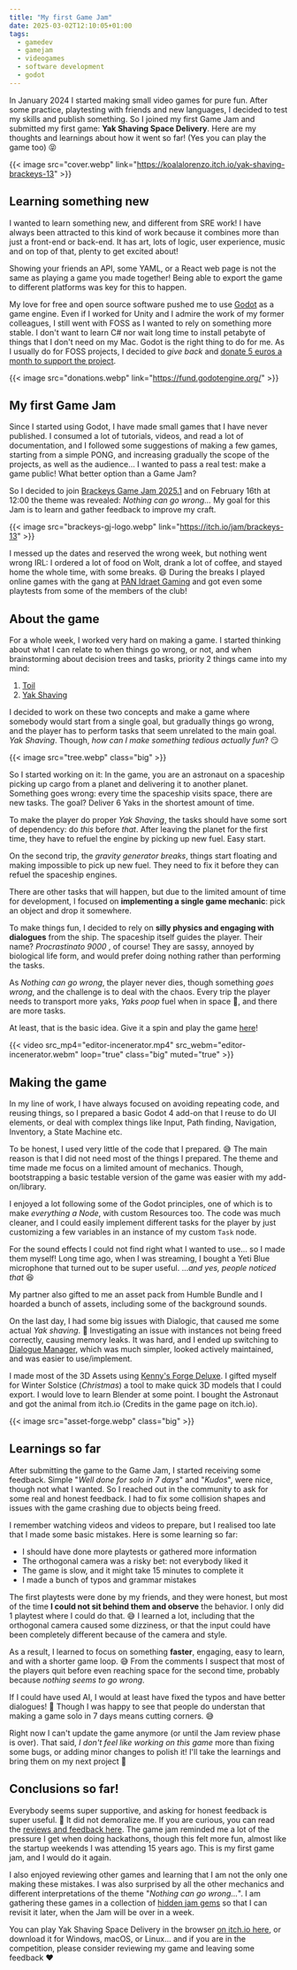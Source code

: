 ```yaml
---
title: "My first Game Jam"
date: 2025-03-02T12:10:05+01:00
tags:
  - gamedev
  - gamejam
  - videogames
  - software development
  - godot
---
```

In January 2024 I started making small video games for pure fun. After some
practice, playtesting with friends and new languages, I decided to test my
skills and publish something. So I joined my first Game Jam and submitted
my first game: **Yak Shaving Space Delivery**. Here are my thoughts and
learnings about how it went so far! (Yes you can play the game too) :stuck_out_tongue_closed_eyes:

<!--more-->

{{< image src="cover.webp" link="https://koalalorenzo.itch.io/yak-shaving-brackeys-13" >}}

## Learning something new
I wanted to learn something new, and different from SRE work! I have always
been attracted to this kind of work because it combines more than just a
front-end or back-end. It has art, lots of logic, user experience, music
and on top of that, plenty to get excited about!

Showing your friends an API, some YAML, or a React web page is not the same as
playing a game you made together! Being able to export the game to different
platforms was key for this to happen.

My love for free and open source software pushed me to use [Godot](https://godotengine.org) as a
game engine. Even if I worked for Unity and I admire the work of my former
colleagues, I still went with FOSS as I wanted to rely on something more
stable. I don't want to learn C# nor wait long time to install petabyte of
things that I don't need on my Mac. Godot is the right thing to do for me.
As I usually do for FOSS projects, I decided to _give back_ and
[donate 5 euros a month to support the project](https://blog.setale.me/2023/01/25/Happy-to-give-back-happy-to-pay/).

{{< image src="donations.webp" link="https://fund.godotengine.org/" >}}


## My first Game Jam
Since I started using Godot, I have made small games that I have never
published. I consumed a lot of tutorials, videos, and read a lot of
documentation, and I followed some suggestions of making a few games,
starting from a simple PONG, and increasing gradually the scope of the
projects, as well as the audience... I wanted to pass a real test: make a
game public! What better option than a Game Jam?

So I decided to join [Brackeys Game Jam 2025.1](https://itch.io/jam/brackeys-13)
and on February 16th at 12:00 the theme was revealed: _Nothing can go wrong..._
My goal for this Jam is to learn and gather feedback to improve my craft.

{{< image src="brackeys-gj-logo.webp" link="https://itch.io/jam/brackeys-13" >}}

I messed up the dates and reserved the wrong week, but nothing went wrong IRL:
I ordered a lot of food on Wolt, drank a lot of coffee, and stayed home the
whole time, with some breaks. :smile: During the breaks I played online games with
the gang at [PAN Idraet Gaming](https://panidraet.dk/en/idraetsgrene/andre-aktiviteter/gaming/)
and got even some playtests from some of the members of the club!

## About the game
For a whole week, I worked very hard on making a game. I started thinking
about what I can relate to when things go wrong, or not, and when brainstorming
about decision trees and tasks, priority 2 things came into my mind:

1. [Toil](https://sre.google/sre-book/eliminating-toil/)
2. [Yak Shaving](https://en.wiktionary.org/wiki/yak_shaving)

I decided to work on these two concepts and make a game where somebody would
start from a single goal, but gradually things go wrong, and the player has
to perform tasks that seem unrelated to the main goal. _Yak Shaving_. Though,
_how can I make something tedious actually fun_? :smirk:

{{< image src="tree.webp" class="big" >}}

So I started working on it: In the game, you are an astronaut on a spaceship
picking up cargo from a planet and delivering it to another planet. Something
goes wrong: every time the spaceship visits space, there are new tasks. The
goal? Deliver 6 Yaks in the shortest amount of time.

To make the player do proper _Yak Shaving_, the tasks should have some sort
of dependency: do _this_ before _that_. After leaving the planet for the first time,
they have to refuel the engine by picking up new fuel. Easy start.

On the second trip, the _gravity generator breaks_, things start floating and
making impossible to pick up new fuel. They need to fix it before they can
refuel the spaceship engines.

There are other tasks that will happen, but due to the limited amount of
time for development, I focused on **implementing a single game mechanic**:
pick an object and drop it somewhere.

To make things fun, I decided to rely on **silly physics and engaging with
dialogues** from the ship. The spaceship itself guides the player. Their name?
_Procrastinato 9000_ , of course! They are sassy, annoyed by biological life
form, and would prefer doing nothing rather than performing the tasks.

As _Nothing can go wrong_, the player never dies, though something _goes wrong_,
and the challenge is to deal with the chaos. Every trip the player needs to
transport more yaks, _Yaks poop_ fuel when in space :poop:, and there are
more tasks.

At least, that is the basic idea. Give it a spin and play the game
[here](http://koalalorenzo.itch.io/yak-shaving-brackeys-13)!

{{< video src_mp4="editor-incenerator.mp4" src_webm="editor-incenerator.webm" loop="true" class="big" muted="true" >}}

## Making the game
In my line of work, I have always focused on avoiding repeating code, and
reusing things, so I prepared a basic Godot 4 add-on that I reuse to do UI
elements, or deal with complex things like Input, Path finding, Navigation,
Inventory, a State Machine etc.

To be honest, I used very little of the code that I prepared. :sweat_smile: The
main reason is that I did not need most of the things I prepared. The theme
and time made me focus on a limited amount of mechanics. Though, bootstrapping
a basic testable version of the game was easier with my add-on/library.

I enjoyed a lot following some of the Godot principles, one of which is to make
_everything a Node_, with custom Resources too. The code was much cleaner, and I
could easily implement different tasks for the player by just customizing a few
variables in an instance of my custom `Task` node.

For the sound effects I could not find right what I wanted to use... so I made
them myself! Long time ago, when I was streaming, I bought a Yeti Blue microphone
that turned out to be super useful. ..._and yes, people noticed that_ :laughing:

My partner also gifted to me an asset pack from Humble Bundle and I hoarded a
bunch of assets, including some of the background sounds.

On the last day, I had some big issues with Dialogic, that caused me some
actual _Yak shaving_. :facepalm: Investigating an issue with instances not being
freed correctly, causing memory leaks. It was hard, and I ended up switching
to [Dialogue Manager](https://dialogue.nathanhoad.net), which was much simpler,
looked actively maintained, and was easier to use/implement.

I made most of the 3D Assets using [Kenny's Forge Deluxe](https://www.kenney.nl/tools/asset-forge).
I gifted myself for Winter Solstice (_Christmas_) a tool to make quick 3D models
that I could export. I would love to learn Blender at some point. I bought the
Astronaut and got the animal from itch.io (Credits in the game page on itch.io).

{{< image src="asset-forge.webp" class="big" >}}

## Learnings so far
After submitting the game to the Game Jam, I started receiving some feedback.
Simple "_Well done for solo in 7 days_" and "_Kudos_", were nice, though
not what I wanted. So I reached out in the community to ask for some real
and honest feedback. I had to fix some collision shapes and issues with the
game crashing due to objects being freed.

I remember watching videos and videos to prepare, but I realised too late that I
made some basic mistakes. Here is some learning so far:

- I should have done more playtests or gathered more information
- The orthogonal camera was a risky bet: not everybody liked it
- The game is slow, and it might take 15 minutes to complete it
- I made a bunch of typos and grammar mistakes

The first playtests were done by my friends, and they were honest, but most of
the time **I could not sit behind them and observe** the behavior. I only did 1
playtest where I could do that. :sweat_smile: I learned a lot, including that the
orthogonal camera caused some dizziness, or that the input could have been
completely different because of the camera and style.

As a result, I learned to focus on something **faster**, engaging, easy to learn,
and with a shorter game loop. :sweat_smile: From the comments I suspect that
most of the players quit before even reaching space for the second time,
probably because _nothing seems to go wrong_.

If I could have used AI, I would at least have fixed the typos and have better
dialogues! :see_no_evil: Though I was happy to see that people do understan
that making a game solo in 7 days means cutting corners. :sweat_smile:

Right now I can't update the game anymore (or until the Jam review phase is
over). That said, _I don't feel like working on this game_ more than fixing
some bugs, or adding minor changes to polish it! I'll take the learnings and
bring them on my next project :rocket:

## Conclusions so far!
Everybody seems super supportive, and asking for honest feedback is
super useful. :muscle: It did not demoralize me. If you are curious, you can
read the [reviews and feedback here](https://itch.io/jam/brackeys-13/rate/3330578).
The game jam reminded me a lot of the pressure I get when doing hackathons,
though this felt more fun, almost like the startup weekends I was attending
15 years ago. This is my first game jam, and I would do it again.

I also enjoyed reviewing other games and learning that I am not the only one
making these mistakes. I was also surprised by all the other mechanics and
different interpretations of the theme "_Nothing can go wrong..._". I am
gathering these games in a collection of [hidden jam gems](https://itch.io/c/5434680/brackeys-20251-hidden-jam-gems)
so that I can revisit it later, when the Jam will be over in a week.

You can play Yak Shaving Space Delivery in the browser [on itch.io here](http://koalalorenzo.itch.io/yak-shaving-brackeys-13),
or download it for Windows, macOS, or Linux... and if you are in the competition,
please consider reviewing my game and leaving some feedback :heart:

